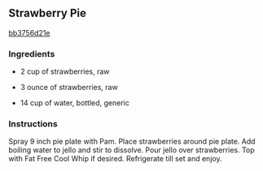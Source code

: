 ## Strawberry Pie

[bb3756d21e](http://www.food.com/recipe/strawberry-pie-154678)

### Ingredients

 - 2 cup of strawberries, raw

 - 3 ounce of strawberries, raw

 - 14 cup of water, bottled, generic

### Instructions

Spray 9 inch pie plate with Pam. Place strawberries around pie plate. Add boiling water to jello and stir to dissolve. Pour jello over strawberries. Top with Fat Free Cool Whip if desired. Refrigerate till set and enjoy.